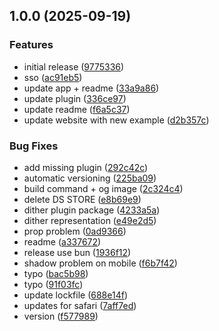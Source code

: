 ## 1.0.0 (2025-09-19)

### Features

* initial release ([9775336](https://github.com/flornkm/dither-plugin/commit/9775336e81dea9a27b3ebde25c3dfd6d7d7e5f4f))
* sso ([ac91eb5](https://github.com/flornkm/dither-plugin/commit/ac91eb564a9fb9a9a4438fd5a7eaf6ab59e6a4de))
* update app + readme ([33a9a86](https://github.com/flornkm/dither-plugin/commit/33a9a8646a3c1f8da79779859ba42c9917f1aca8))
* update plugin ([336ce97](https://github.com/flornkm/dither-plugin/commit/336ce97dc255aaf82a8e888eb63e0eab3a7e0472))
* update readme ([f6a5c37](https://github.com/flornkm/dither-plugin/commit/f6a5c37d6771f7df337d8112e26514438c5ac032))
* update website with new example ([d2b357c](https://github.com/flornkm/dither-plugin/commit/d2b357c149fc68f06fb279dcf6df817221a3a11c))

### Bug Fixes

* add missing plugin ([292c42c](https://github.com/flornkm/dither-plugin/commit/292c42cdda8bff58f6ff397ce532f246ef2a8c91))
* automatic versioning ([225ba09](https://github.com/flornkm/dither-plugin/commit/225ba09d6447ddb12834ba7a3bb3109d6b8ce85c))
* build command + og image ([2c324c4](https://github.com/flornkm/dither-plugin/commit/2c324c4788781e37346af28b61da42c4775a07d5))
* delete DS STORE ([e8b69e9](https://github.com/flornkm/dither-plugin/commit/e8b69e9e32d5416a024a5f9d71c9b6a1016085f2))
* dither plugin package ([4233a5a](https://github.com/flornkm/dither-plugin/commit/4233a5a068723fbfb9e4bca4bcea7b6f83b9fd45))
* dither representation ([e49e2d5](https://github.com/flornkm/dither-plugin/commit/e49e2d58a2fc4597e67789da44d5fb0e1c8d7d30))
* prop problem ([0ad9366](https://github.com/flornkm/dither-plugin/commit/0ad93667a8b74d7e9119bc16198c1135b26e2f15))
* readme ([a337672](https://github.com/flornkm/dither-plugin/commit/a337672d00487913b3ca72067eaa7b2b8a0ddd92))
* release use bun ([1936f12](https://github.com/flornkm/dither-plugin/commit/1936f1220ccefc3a95b8f0e8c12c8393243ba6d0))
* shadow problem on mobile ([f6b7f42](https://github.com/flornkm/dither-plugin/commit/f6b7f42697ff42bc64cd1a04fd22bec6898d22db))
* typo ([bac5b98](https://github.com/flornkm/dither-plugin/commit/bac5b98532677e917c21e4a9bee54db2632f4bc7))
* typo ([91f03fc](https://github.com/flornkm/dither-plugin/commit/91f03fc6bd114274ece573047dd375619dca79d2))
* update lockfile ([688e14f](https://github.com/flornkm/dither-plugin/commit/688e14f1f54cd8c17231b3b9851f8e4760c63e4c))
* updates for safari ([7aff7ed](https://github.com/flornkm/dither-plugin/commit/7aff7edcdb3aa6392eb4a732460b5b303d933232))
* version ([f577989](https://github.com/flornkm/dither-plugin/commit/f5779891fffc3ab31ee8a9c28445bccd82c98612))
